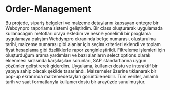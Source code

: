 # Order-Management
Bu projede, sipariş belgeleri ve malzeme detaylarını kapsayan entegre bir Webdynpro raporlama sistemi geliştirdim. Bir class oluşturarak uygulamada kullanacağım metotları oraya ekledim ve nesne yönelimli bir proglama uygulamaya çalıştım Webdynpro ekranında belge numarası, oluşturulma tarihi, malzeme numarası gibi alanlar için seçim kriterleri eklendi ve toplam fiyat hesaplama gibi özelliklerle rapor zenginleştirildi. Filtreleme işlemleri için oluşturduğum arama yardımları ve bazı alanların select options olarak eklenmesi sırasında karşılaşılan sorunları, SAP standartlarına uygun çözümler geliştirerek giderdim. Uygulama, kullanıcı dostu ve interaktif bir yapıya sahip olacak şekilde tasarlandı. Malzemeler üzerine tıklanarak bir pop-up ekranında malzemedetayları görüntülenebilir. Tüm veriler, anlamlı tarih ve saat formatlarıyla kullanıcı dostu bir arayüzde sunulmuştur.
